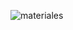 ![materiales](https://user-images.githubusercontent.com/106171748/191804334-34b2926f-35b1-42bb-ac22-5aa41468cc4c.jpg)

